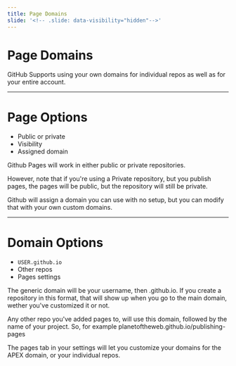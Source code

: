 ```yaml
---
title: Page Domains
slide: '<!-- .slide: data-visibility="hidden"-->'
---
```


<!-- .slide: data-state="layout-title" class="bg-dark"-->

# Page Domains

> >

GitHub Supports using your own domains for individual repos as well as for your entire account.

---

# Page Options

- Public or private
- Visibility
- Assigned domain

> >

Github Pages will work in either public or private repositories.

However, note that if you're using a Private repository, but you publish pages, the pages will be public, but the repository will still be private.

Github will assign a domain you can use with no setup, but you can modify that with your own custom domains.

---

# Domain Options

- `USER.github.io`
- Other repos
- Pages settings

> >

The generic domain will be your username, then .github.io. If you create a repository in this format, that will show up when you go to the main domain, wether you've customized it or not.

Any other repo you've added pages to, will use this domain, followed by the name of your project. So, for example planetoftheweb.github.io/publishing-pages

The pages tab in your settings will let you customize your domains for the APEX domain, or your individual repos.

